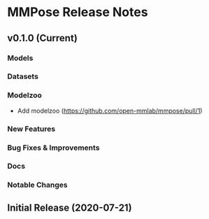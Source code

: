 # MMPose Release Notes

## v0.1.0 (Current)

### Models

### Datasets

### Modelzoo

* Add modelzoo (https://github.com/open-mmlab/mmpose/pull/1)

### New Features

### Bug Fixes & Improvements

### Docs

### Notable Changes

## Initial Release (2020-07-21)
